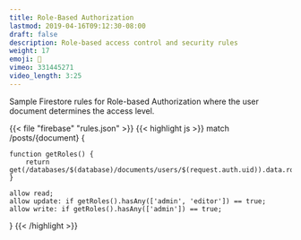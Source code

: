 ```yaml
---
title: Role-Based Authorization
lastmod: 2019-04-16T09:12:30-08:00
draft: false
description: Role-based access control and security rules
weight: 17
emoji: 🎁
vimeo: 331445271
video_length: 3:25
---
```


Sample Firestore rules for Role-based Authorization where the user document
determines the access level.

{{< file "firebase" "rules.json" >}} {{< highlight js >}} match
/posts/{document} {

    function getRoles() {
        return get(/databases/$(database)/documents/users/$(request.auth.uid)).data.roles;
    }

    allow read;
    allow update: if getRoles().hasAny(['admin', 'editor']) == true;
    allow write: if getRoles().hasAny(['admin']) == true;

} {{< /highlight >}}
